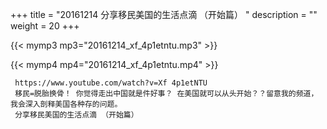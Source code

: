 +++
title = "20161214  分享移民美国的生活点滴 （开始篇） "
description = ""
weight = 20
+++

{{< mymp3 mp3="20161214_xf_4p1etntu.mp3" >}}

{{< mymp4 mp4="20161214_xf_4p1etntu.mp4" >}}

     https://www.youtube.com/watch?v=Xf 4p1etNTU 
     移民=脱胎换骨！ 你觉得走出中国就是件好事？ 在美国就可以从头开始？？留意我的频道，我会深入剖释美国各种存的问题。 
     分享移民美国的生活点滴 （开始篇） 
